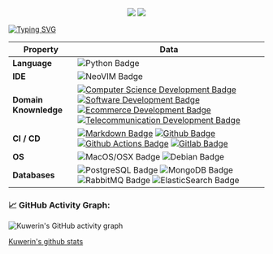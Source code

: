 <p align="center">
    <a href="https://github.com/golang/go"><img src="https://img.shields.io/badge/golang-1.16-informational"></a>
    <a href="https://github.com/python/cpython"><img src="https://img.shields.io/badge/python-3.9-yellow"></a>
</p>

[![Typing SVG](https://readme-typing-svg.herokuapp.com/?lines=👋+Welcome+to+my+profile!;I+am+Kuverin+Simon;I'm+a+Go/Python+web+developer)](https://git.io/typing-svg)

Property | Data
--- | --- 
**Language**  | ![Python Badge](https://img.shields.io/badge/-Python-3776AB?style=flat&logo=Python&logoColor=white) 
**IDE**  | ![NeoVIM Badge](https://img.shields.io/badge/NeoVim-v0.5.1-informational.svg) 
**Domain Knownledge**  | [![Computer Science Development Badge](https://img.shields.io/badge/-Computer%20Science-FAB040?style=flat&logoColor=white)](https://github.com/search?q=user%3AKuwerin&type=Repositories) [![Software Development Badge](https://img.shields.io/badge/-Software%20Development-FF6600?style=flat&logoColor=white)](https://github.com/search?q=user%3AKuwerin&type=Repositories) [![Ecommerce Development Badge](https://img.shields.io/badge/-Ecommerce-4C8CBF?style=flat&logoColor=white)](https://github.com/search?q=user%3AKuwerin&type=Repositories) [![Telecommunication Development Badge](https://img.shields.io/badge/-Telecommunication-FAB040?style=flat&logoColor=white)](https://github.com/search?q=user%3AKuwerin&type=Repositories)
**CI / CD** | [![Markdown Badge](https://img.shields.io/badge/-Markdown-2088FF?style=flat&logo=Markdown&logoColor=white)](https://github.com/Kuwerin/Kuwerin) [![Github Badge](https://img.shields.io/badge/-Github%20-2088FF?style=flat&logo=Github&logoColor=white)](https://github.com/Kuwerin/Kuwerin) [![Github Actions Badge](https://img.shields.io/badge/-Git%20-2088FF?style=flat&logo=Git&logoColor=white)](https://github.com/Kuwerin/Kuwerin) [![Gitlab Badge](https://img.shields.io/badge/-Gitlab-2088FF?style=flat&logo=Gitlab&logoColor=white)](https://github.com/Kuwerin/Kuwerin)
**OS**  | ![MacOS/OSX Badge](https://img.shields.io/badge/-MacOS/OSX-2088FF?style=flat&logo=MacOS&logoColor=white) ![Debian Badge](https://img.shields.io/badge/-Debian-2088FF?style=flat&logo=Debian&logoColor=white)
**Databases**  | ![PostgreSQL Badge](https://img.shields.io/badge/-PostgreSQL-2088FF?style=flat&logo=Postgresql&logoColor=white) ![MongoDB Badge](https://img.shields.io/badge/-MongoDB-2088FF?style=flat&logo=MongoDB&logoColor=white) ![RabbitMQ Badge](https://img.shields.io/badge/-Rabbitmq-2088FF?style=flat&logo=Rabbitmq&logoColor=white) ![ElasticSearch Badge](https://img.shields.io/badge/-ElasticSearch-2088FF?style=flat&logo=elasticsearch&logoColor=white)

<!--   GitHub stats graph -->
### 📈 GitHub Activity Graph:
![Kuwerin's GitHub activity graph](https://activity-graph.herokuapp.com/graph?username=Kuwerin&hide_border=true&theme=redical)

[Kuwerin's github stats](https://github-readme-stats.vercel.app/api/top-langs/?username=BEPb&theme=radical&layout=compact)

